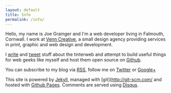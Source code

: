 ```yaml
---
layout: default
title: Info
permalink: /info/
---
```


Hello, my name is Joe Grainger and I'm a web developer living in Falmouth,
Cornwall. I work at [Venn Creative](http://venncreative.co.uk/),
a small design agency providing services in print, graphic and web design and development.

I [write](http://jjgrainger.co.uk) and [tweet](http://www.twitter.com/jjgrainger) stuff about the tinterweb and attempt to build useful things for web geeks like myself and host them open source on [Github](http://www.github.com/jjgrainger/).

You can subscribe to my blog via [RSS](http://www.feedburner.com/jjgrainger), follow me on
[Twitter](http://www.twitter.com/jjgrainger) or [Google+](https://plus.google.com/116065378192330753914)

This site is powered by [Jekyll](https://github.com/mojombo/jekyll), managed with [git](http://git-scm.com/ and hosted with [Github Pages](http://pages.github.com/). Comments are served using [Disqus](http://disqus.com/).

